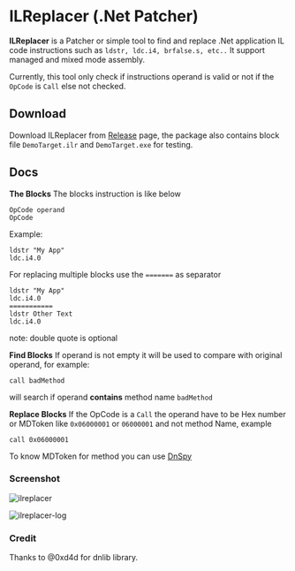
# ILReplacer (.Net Patcher)

**ILReplacer** is a Patcher or simple tool to find and replace .Net application IL code instructions such as `ldstr, ldc.i4, brfalse.s, etc..`  It support managed and mixed mode assembly.

Currently, this tool only check if instructions operand is valid or not if the `OpCode` is `Call` else not checked.

## Download
Download ILReplacer from [Release](https://github.com/ewwink/ILReplacer//releases) page, the package also contains block file `DemoTarget.ilr` and `DemoTarget.exe` for testing.

## Docs
 **The Blocks**
The blocks instruction is like below

    OpCode operand
    OpCode
    
Example:
   
    ldstr "My App"
    ldc.i4.0

For replacing multiple blocks use the `=======` as separator

    ldstr "My App"
    ldc.i4.0
    ===========
    ldstr Other Text
    ldc.i4.0

note: double quote is optional

 **Find Blocks**
 If operand is not empty it will be used to compare with original operand, for example:
 
    call badMethod

will search if operand **contains** method name `badMethod`

 **Replace Blocks**
 If the OpCode is a `Call` the operand have to be Hex number or MDToken like `0x06000001` or `06000001` and not method Name, example

    call 0x06000001

To know MDToken for method you can use [DnSpy](https://github.com/0xd4d/dnSpy) 

### Screenshot
![ilreplacer](https://user-images.githubusercontent.com/760764/61352933-c67bac80-a898-11e9-8402-cf84f949ad90.jpg)

![ilreplacer-log](https://user-images.githubusercontent.com/760764/61352944-caa7ca00-a898-11e9-96ec-c70e9c5a8c93.jpg)

### Credit
Thanks to @0xd4d for dnlib library.
